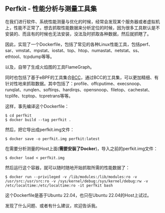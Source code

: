 ## Perfkit - 性能分析与测量工具集



在我们进行软件、系统性能测量与优化的时候，经常会发现某个服务器或者虚拟机上，性能不正常了。想去抓取性能数据来分析定位的时候，因为很多工具默认是不安装的、而且有的时候也无法安装，没法及时抓取各种数据，然后就抓瞎了。

因此，实现了一个Dockerfile，包括了常见的各种Linux性能工具，包括perf、sar、vmstat、mpstat、iostat、top、htop、numastat、netstat、ss、ethtool、tcpdump等等。

以及，自带了生成火焰图的工具FlameGraph。

同时也包括了基于eBPF的工具集合[BCC](https://github.com/iovisor/bcc)，通过BCC的工具集，可以更加精细、有针对性地来抓取数据。其中包括了：profile、offcputime、execsnoop、runqlat、runqlen、softirqs、hardirqs、opensnoop、filetop、cachestat、tcplife、tcptop、tcpretrans等等。

这样，事先编译这个Dockerfile：

```shell
$ cd perfkit
$ docker build --tag perfkit .
```

然后，把它导出成perfkit.img文件：

```shell
$ docker save -o perfkit.img perfkit:latest
```

在需要分析测量的Host上面(**需要安装了Docker**)，导入之前的perfkit.img文件：

```shell
$ docker load < perfkit.img
```



然后运行这个容器，就可以随时随地开始抓取所需的性能数据了：

```shell
$ docker run --privileged -v /lib/modules:/lib/modules:ro -v /usr/src:/usr/src:ro -v /sys/kernel/debug:/sys/kernel/debug:rw -v /etc/localtime:/etc/localtime:ro -it perfkit bash
```



这个Dockerfile是基于Ubuntu 22.04，也只在Ubuntu 22.04的Host上试过。

发现了什么问题、或者有什么建议，欢迎告诉我。


